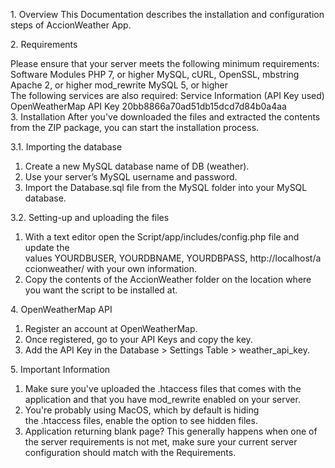 1. Overview
This Documentation describes the installation and configuration steps of AccionWeather App.

2. Requirements

Please ensure that your server meets the following minimum requirements:
Software	Modules
PHP 7, or higher	MySQL, cURL, OpenSSL, mbstring
Apache 2, or higher	mod_rewrite
MySQL 5, or higher	
The following services are also required:
Service	Information (API Key used) 
OpenWeatherMap API Key	20bb8866a70ad51db15dcd7d84b0a4aa
3. Installation
After you've downloaded the files and extracted the contents from the ZIP package, you can start the installation process.

3.1. Importing the database
1. Create a new MySQL database name of DB (weather).
2. Use your server’s MySQL username and password.
3. Import the Database.sql file from the MySQL folder into your MySQL database.

3.2. Setting-up and uploading the files
1. With a text editor open the Script/app/includes/config.php file and update the values YOURDBUSER, YOURDBNAME, YOURDBPASS, http://localhost/accionweather/ with your own information.
2. Copy the contents of the AccionWeather folder on the location where you want the script to be installed at.

4. OpenWeatherMap API
1. Register an account at OpenWeatherMap.
2. Once registered, go to your API Keys and copy the key.
3. Add the API Key in the Database > Settings Table > weather_api_key.


5. Important Information
1. Make sure you've uploaded the .htaccess files that comes with the application and that you have mod_rewrite enabled on your server. 
2. You're probably using MacOS, which by default is hiding the .htaccess files, enable the option to see hidden files. 
3. Application returning blank page? This generally happens when one of the server requirements is not met, make sure your current server configuration should match with the Requirements.

